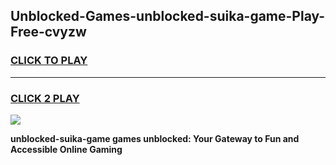 
## Unblocked-Games-unblocked-suika-game-Play-Free-cvyzw
<h3>
<a href="https://premium76.site?title=unblocked-suika-game&ref=18A1">CLICK TO PLAY</a></h3>
<hr>

<h3>
<a href="https://premium76.site?title=unblocked-suika-game&ref=18A1">CLICK 2 PLAY</a>
  
</h3>

<a href="https://premium76.site?title=unblocked-suika-game&ref=18A1"><img src="https://clearcache.store/games.png"></a>


**unblocked-suika-game games unblocked: Your Gateway to Fun and Accessible Online Gaming**

